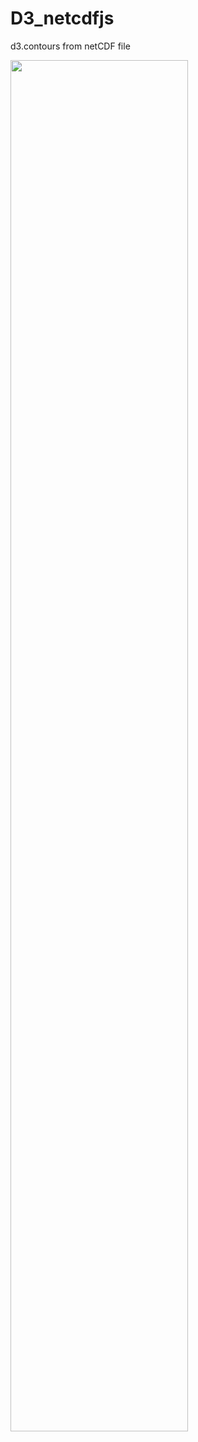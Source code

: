 # D3_netcdfjs
d3.contours from netCDF file 

<img src="https://github.com/PBrockmann/D3-netcdfjs/raw/master/D3_netcdfjs_01.gif" width="75%" />
